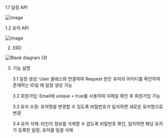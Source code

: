 1.1 일정 API

![image](https://github.com/user-attachments/assets/44435798-f9e7-49f5-a866-a05756291917)

1.2 유저 API

![image](https://github.com/user-attachments/assets/61d33536-6e6b-4dc4-8a4d-ca440ac3bfcf)



2. ERD

![Blank diagram (3)](https://github.com/user-attachments/assets/dc6518c2-441e-4ece-a2bf-3cc93aad9e8e)



3. 기능 설명

    3.1 일정 생성: User 클래스와 연결하여 Request 받은 유저의 아이디를 확인하여 존재하는 ID일 때 일정 생성 가능
   
    3.2 회원가입: Email에 unique = true를 사용하여 이메일 확인 후 회원가입 가능
  
    3.3 유저 수정: 유저명을 변경할 수 있도록 비밀번호가 일치하면 새로운 유저명으로 변경
  
    3.4 유저 삭제: 타인의 정보를 삭제할 수 없도록 비밀번호 확인, 일치하면 해당 유저가 등록한 일정, 유저를 일괄 삭제
